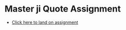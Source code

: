 # Master ji Quote Assignment 
- [Click here to land on assignment](https://nostalgianotes.vercel.app/)